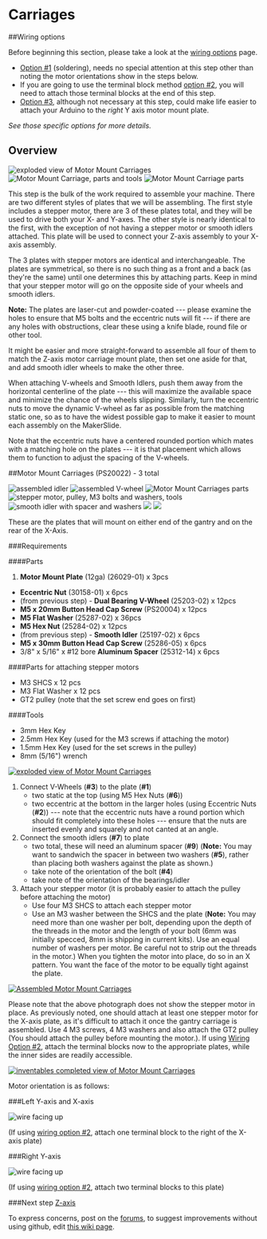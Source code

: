 # Carriages


##Wiring options

Before beginning this section, please take a look at the [wiring options](http://docs.shapeoko.com/wiring.html) page. 

* [Option \#1](wiring_1.html) (soldering), needs no special attention at this step other than noting the motor orientations show in the steps below.
* If you are going to use the terminal block method [option \#2](wiring_2.html), you will need to attach those terminal blocks at the end of this step.
* [Option \#3](wiring_3.html), although not necessary at this step, could make life easier to attach your Arduino to the *right* Y axis motor mount plate.

_See those specific options for more details._


## Overview

![exploded view of Motor Mount Carriages](tPictures/PS20022_2.png)
![Motor Mount Carriage, parts and tools](tPictures/so_motor_mount_carriages_parts_2.jpg)
![Motor Mount Carriage parts](tPictures/so_motor_mount_carriage_parts_2.jpg)

This step is the bulk of the work required to assemble your machine. There are two different styles of plates that we will be assembling. The first style includes a stepper motor, there are 3 of these plates total, and they will be used to drive both your X- and Y-axes. The other style is nearly identical to the first, with the exception of not having a stepper motor or smooth idlers attached. This plate will be used to connect your Z-axis assembly to your X-axis assembly. 

The 3 plates with stepper motors are identical and interchangeable. The plates are symmetrical, so there is no such thing as a front and a back (as they're the same) until one determines this by attaching parts. Keep in mind that your stepper motor will go on the opposite side of your wheels and smooth idlers.

**Note:** The plates are laser-cut and powder-coated --- please examine the holes to ensure that M5 bolts and the eccentric nuts will fit --- if there are any holes with obstructions, clear these using a knife blade, round file or other tool.

It might be easier and more straight-forward to assemble all four of them to match the Z-axis motor carriage mount plate, then set one aside for that, and add smooth idler wheels to make the other three.

When attaching V-wheels and Smooth Idlers, push them away from the horizontal centerline of the plate --- this will maximize the available space and minimize the chance of the wheels slipping. Similarly, turn the eccentric nuts to move the dynamic V-wheel as far as possible from the matching static one, so as to have the widest possible gap to make it easier to mount each assembly on the MakerSlide.

Note that the eccentric nuts have a centered rounded portion which mates with a matching hole on the plates --- it is that placement which allows them to function to adjust the spacing of the V-wheels.
 
##Motor Mount Carriages (PS20022) - 3 total

![assembled idler](tPictures/so_smooth_idler_2.jpg)
![assembled V-wheel](tPictures/so_v_wheel_2.jpg)
![Motor Mount Carriages parts](tPictures/so_motor_mount_carriage_parts_2.jpg)
![stepper motor, pulley, M3 bolts and washers, tools](tPictures/so_e_motor_pulley_2.jpg)
![smooth idler with spacer and washers](tPictures/so_smooth_idler_bolt_spacer_washers_2.jpg)
![](tPictures/so_vwi_vwheel_eccentric_tools_2.jpg)
![](tPictures/so_vwi_vwheel_tools_2.jpg)

These are the plates that will mount on either end of the gantry and on the rear of the X-Axis.


###Requirements


####Parts

 1.   **Motor Mount Plate** (12ga) (26029-01) x 3pcs
 *   **Eccentric Nut** (30158-01) x 6pcs
 *   (from previous step) - **Dual Bearing V-Wheel** (25203-02) x 12pcs
 *   **M5 x 20mm Button Head Cap Screw** (PS20004) x 12pcs
 *   **M5 Flat Washer** (25287-02) x 36pcs
 *   **M5 Hex Nut** (25284-02) x 12pcs
 *   (from previous step) - **Smooth Idler** (25197-02) x 6pcs
 *   **M5 x 30mm Button Head Cap Screw** (25286-05) x 6pcs
 *   3/8" x 5/16" x #12 bore **Aluminum Spacer** (25312-14) x 6pcs

####Parts for attaching stepper motors

 *   M3 SHCS x 12 pcs
 *   M3 Flat Washer x 12 pcs
 *   GT2 pulley (note that the set screw end goes on first)


####Tools

 * 3mm Hex Key
 * 2.5mm Hex Key (used for the M3 screws if attaching the motor)
 * 1.5mm Hex Key (used for the set screws in the pulley)
 * 8mm (5/16") wrench

[![exploded view of Motor Mount Carriages](tPictures/PS20022_4.png)](content/tPictures/PS20022_16.png)

1. Connect V-Wheels (**\#3**) to the plate (**\#1**)
	- two static at the top (using M5 Hex Nuts (**\#6**))
	- two eccentric at the bottom in the larger holes (using Eccentric Nuts (**\#2**)) --- note that the eccentric nuts have a round portion which should fit completely into these holes --- ensure that the nuts are inserted evenly and squarely and not canted at an angle.
2. Connect the smooth idlers (**\#7**) to plate
	- two total, these will need an aluminum spacer (**\#9**) (**Note:** You may want to sandwich the spacer in between two washers (**\#5**), rather than placing both washers against the plate as shown.)
	- take note of the orientation of the bolt (**\#4**)
	- take note of the orientation of the bearings/idler
3. Attach your stepper motor (it is probably easier to attach the pulley before attaching the motor)
	- Use four M3 SHCS to attach each stepper motor
	- Use an M3 washer between the SHCS and the plate (**Note:** You may need more than one washer per bolt, depending upon the depth of the threads in the motor and the length of your bolt (6mm was initially specced, 8mm is shipping in current kits). Use an equal number of washers per motor. Be careful not to strip out the threads in the motor.) When you tighten the motor into place, do so in an X pattern. You want the face of the motor to be equally tight against the plate.

[![Assembled Motor Mount Carriages](tPictures/so_motor_mount_carriage_4.jpg)](content/tPictures/so_motor_mount_carriage_8.jpg)

Please note that the above photograph does not show the stepper motor in place. As previously noted, one should attach at least one stepper motor for the X-axis plate, as it's difficult to attach it once the gantry carriage is assembled. Use 4 M3 screws, 4 M3 washers and also attach the GT2 pulley (You should attach the pulley before mounting the motor.). If using [Wiring Option \#2](http://docs.shapeoko.com/wiring_2.html), attach the terminal blocks now to the appropriate plates, while the inner sides are readily accessible.

[![inventables completed view of Motor Mount Carriages](tPictures/inventables_Shapeoko_v2_carriage_closeup_4.jpg)](content/tPictures/inventables_Shapeoko_v2_carriage_closeup_o.jpg)

Motor orientation is as follows:


###Left Y-axis and X-axis

![wire facing up](wiring/stepper_orientation_up.svg)

(If using [wiring option \#2](http://docs.shapeoko.com/wiring_2.html), attach one terminal block to the right of the X-axis plate)


###Right Y-axis

![wire facing up](wiring/stepper_orientation_left.svg)

(If using [wiring option \#2](http://docs.shapeoko.com/wiring_2.html), attach two terminal blocks to this plate)


###Next step [Z-axis](http://docs.shapeoko.com/zaxis.html)

To express concerns, post on the [forums](http://www.shapeoko.com/forum/index.php), to suggest improvements without using github, edit [this wiki page](http://www.shapeoko.com/wiki/index.php?title=Carriages_2&action=edit&redlink=1).

